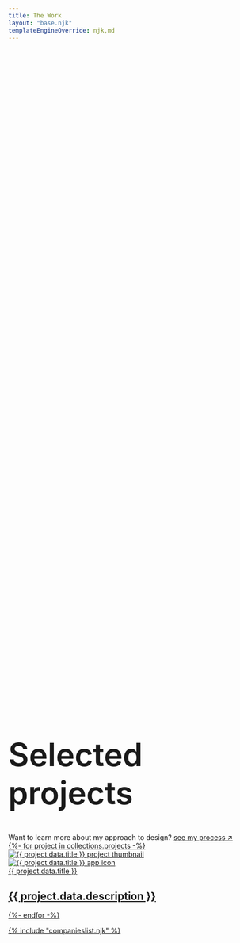 ```yaml
---
title: The Work
layout: "base.njk"
templateEngineOverride: njk,md
---
```


<div id="projects" name="projects" class="projects-container fade-in">

<h1 style="font-size:4rem; font-weight:600; margin-top:35vh">Selected projects</h1>
<span style="color: var(--font-secondary);">Want to learn more about my approach to design? <a href="/process">see my process &#8599;</span>
<section>
    <div class="projects-grid">
        {%- for project in collections.projects -%}
            <div id="{{ project.data.client}}" class="project-card" role="button" tabindex="0" onclick="location.href='{{project.url}}'">
                <div class="image-wrap">
                    <img id="project-image" src="/assets/projects/{{ project.data.client }}/{{ project.data.image }}" alt="{{ project.data.title }} project thumbnail"/>
                </div>
                <div class="icon">
                    <img src="/assets/logos/{{ project.data.logo }}" alt="{{ project.data.title }} app icon">
                    <div class="title">{{ project.data.title }}</div>
                </div>
                <h2>{{ project.data.description }}</h2>
            </div>
        {%- endfor -%}
    </div>
</section>

{% include "companieslist.njk" %}
</div>